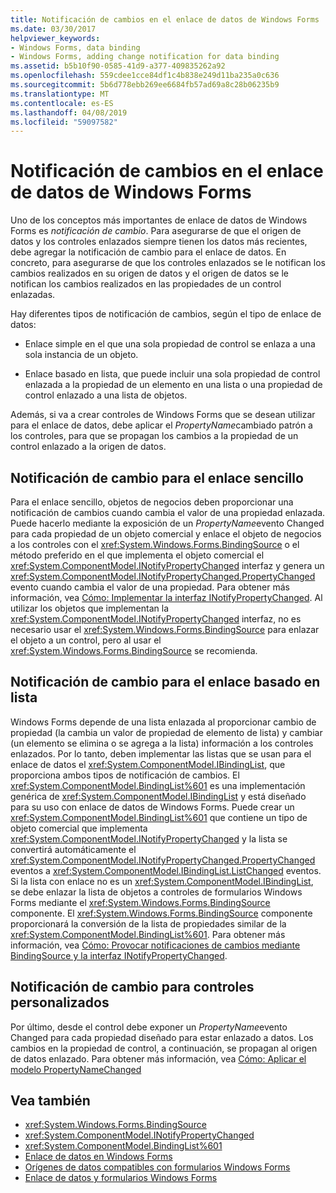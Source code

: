 ```yaml
---
title: Notificación de cambios en el enlace de datos de Windows Forms
ms.date: 03/30/2017
helpviewer_keywords:
- Windows Forms, data binding
- Windows Forms, adding change notification for data binding
ms.assetid: b5b10f90-0585-41d9-a377-409835262a92
ms.openlocfilehash: 559cdee1cce84df1c4b838e249d11ba235a0c636
ms.sourcegitcommit: 5b6d778ebb269ee6684fb57ad69a8c28b06235b9
ms.translationtype: MT
ms.contentlocale: es-ES
ms.lasthandoff: 04/08/2019
ms.locfileid: "59097582"
---
```

# <a name="change-notification-in-windows-forms-data-binding"></a>Notificación de cambios en el enlace de datos de Windows Forms
Uno de los conceptos más importantes de enlace de datos de Windows Forms es *notificación de cambio*. Para asegurarse de que el origen de datos y los controles enlazados siempre tienen los datos más recientes, debe agregar la notificación de cambio para el enlace de datos. En concreto, para asegurarse de que los controles enlazados se le notifican los cambios realizados en su origen de datos y el origen de datos se le notifican los cambios realizados en las propiedades de un control enlazadas.  
  
 Hay diferentes tipos de notificación de cambios, según el tipo de enlace de datos:  
  
-   Enlace simple en el que una sola propiedad de control se enlaza a una sola instancia de un objeto.  
  
-   Enlace basado en lista, que puede incluir una sola propiedad de control enlazada a la propiedad de un elemento en una lista o una propiedad de control enlazado a una lista de objetos.  
  
 Además, si va a crear controles de Windows Forms que se desean utilizar para el enlace de datos, debe aplicar el *PropertyName*cambiado patrón a los controles, para que se propagan los cambios a la propiedad de un control enlazado a la origen de datos.  
  
## <a name="change-notification-for-simple-binding"></a>Notificación de cambio para el enlace sencillo  
 Para el enlace sencillo, objetos de negocios deben proporcionar una notificación de cambios cuando cambia el valor de una propiedad enlazada. Puede hacerlo mediante la exposición de un *PropertyName*evento Changed para cada propiedad de un objeto comercial y enlace el objeto de negocios a los controles con el <xref:System.Windows.Forms.BindingSource> o el método preferido en el que implementa el objeto comercial el <xref:System.ComponentModel.INotifyPropertyChanged> interfaz y genera un <xref:System.ComponentModel.INotifyPropertyChanged.PropertyChanged> evento cuando cambia el valor de una propiedad. Para obtener más información, vea [Cómo: Implementar la interfaz INotifyPropertyChanged](how-to-implement-the-inotifypropertychanged-interface.md). Al utilizar los objetos que implementan la <xref:System.ComponentModel.INotifyPropertyChanged> interfaz, no es necesario usar el <xref:System.Windows.Forms.BindingSource> para enlazar el objeto a un control, pero al usar el <xref:System.Windows.Forms.BindingSource> se recomienda.  
  
## <a name="change-notification-for-list-based-binding"></a>Notificación de cambio para el enlace basado en lista  
 Windows Forms depende de una lista enlazada al proporcionar cambio de propiedad (la cambia un valor de propiedad de elemento de lista) y cambiar (un elemento se elimina o se agrega a la lista) información a los controles enlazados. Por lo tanto, deben implementar las listas que se usan para el enlace de datos el <xref:System.ComponentModel.IBindingList>, que proporciona ambos tipos de notificación de cambios. El <xref:System.ComponentModel.BindingList%601> es una implementación genérica de <xref:System.ComponentModel.IBindingList> y está diseñado para su uso con enlace de datos de Windows Forms. Puede crear un <xref:System.ComponentModel.BindingList%601> que contiene un tipo de objeto comercial que implementa <xref:System.ComponentModel.INotifyPropertyChanged> y la lista se convertirá automáticamente el <xref:System.ComponentModel.INotifyPropertyChanged.PropertyChanged> eventos a <xref:System.ComponentModel.IBindingList.ListChanged> eventos. Si la lista con enlace no es un <xref:System.ComponentModel.IBindingList>, se debe enlazar la lista de objetos a controles de formularios Windows Forms mediante el <xref:System.Windows.Forms.BindingSource> componente. El <xref:System.Windows.Forms.BindingSource> componente proporcionará la conversión de la lista de propiedades similar de la <xref:System.ComponentModel.BindingList%601>. Para obtener más información, vea [Cómo: Provocar notificaciones de cambios mediante BindingSource y la interfaz INotifyPropertyChanged](./controls/raise-change-notifications--bindingsource.md).  
  
## <a name="change-notification-for-custom-controls"></a>Notificación de cambio para controles personalizados  
 Por último, desde el control debe exponer un *PropertyName*evento Changed para cada propiedad diseñado para estar enlazado a datos. Los cambios en la propiedad de control, a continuación, se propagan al origen de datos enlazado. Para obtener más información, vea [Cómo: Aplicar el modelo PropertyNameChanged](how-to-apply-the-propertynamechanged-pattern.md)  
  
## <a name="see-also"></a>Vea también

- <xref:System.Windows.Forms.BindingSource>
- <xref:System.ComponentModel.INotifyPropertyChanged>
- <xref:System.ComponentModel.BindingList%601>
- [Enlace de datos en Windows Forms](windows-forms-data-binding.md)
- [Orígenes de datos compatibles con formularios Windows Forms](data-sources-supported-by-windows-forms.md)
- [Enlace de datos y formularios Windows Forms](data-binding-and-windows-forms.md)

